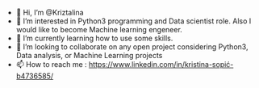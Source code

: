- 👋 Hi, I’m @Kriztalina
- 👀 I’m interested in Python3 programming and Data scientist role. Also I would like to become Machine learning engeneer.
- 🌱 I’m currently learning how to use some skills.
- 💞️ I’m looking to collaborate on any open project considering Python3, Data analysis, or Machine Learning projects
- 📫 How to reach me : https://www.linkedin.com/in/kristina-sopić-b4736585/

<!---
Kriztalina/Kriztalina is a ✨ special ✨ repository because its `README.md` (this file) appears on your GitHub profile.
You can click the Preview link to take a look at your changes.
--->
